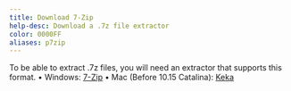 ```yaml
---
title: Download 7-Zip
help-desc: Download a .7z file extractor
color: 0000FF
aliases: p7zip
---
```


To be able to extract .7z files, you will need an extractor that supports this format.
• Windows: [7-Zip](https://www.7-zip.org)
• Mac (Before 10.15 Catalina): [Keka](https://www.keka.io/en/)
